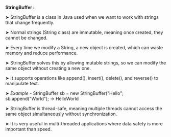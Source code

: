 
**StringBuffer :**


➤ StringBuffer is a class in Java used when we want to work with strings that change frequently.

➤ Normal strings (String class) are immutable, meaning once created, they cannot be changed.

➤ Every time we modify a String, a new object is created, which can waste memory and reduce performance.

➤ StringBuffer solves this by allowing mutable strings, so we can modify the same object without creating a new one.

➤ It supports operations like append(), insert(), delete(), and reverse() to manipulate text.

➤ *Example -* StringBuffer sb = new StringBuffer("Hello"; sb.append("World"); → HelloWorld

➤ StringBuffer is thread-safe, meaning multiple threads cannot access the same object simultaneously without synchronization.

➤ It is very useful in multi-threaded applications where data safety is more important than speed.


